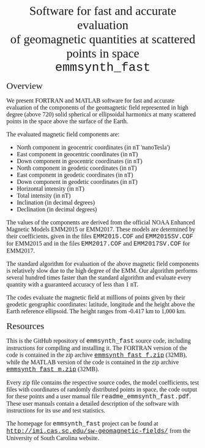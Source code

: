 <!DOCTYPE html>
<html lang="en">

<head>
<TITLE> Fast and accurate evaluation of geomagnetic quantities</TITLE>
<META NAME="Author" CONTENT="Kamen">
</head>

<body>
<center>
<font face="Tahoma,Veradana" size="+3">
  Software for fast and accurate evaluation <br> of geomagnetic quantities at scattered points in space <br>
</font>
<font face="Courier New" size="+3">
  emmsynth_fast
</font>
</center>

<font face="Times" size="+0">
<font size="+2">
<p> Overview
</font>

<p> We present FORTRAN and MATLAB software for fast and accurate evaluation of
the components of the geomagnetic field represented in high degree (above 720) solid spherical or ellipsoidal harmonics
at many scattered points in the space above the surface of the Earth.

<p> The evaluated magnetic field components are:
<ul> 
<li> North component in geocentric coordinates (in nT 'nanoTesla')
<li> East component in geocentric coordinates (in nT)
<li> Down component in geocentric coordinates (in nT)
<li> North component in geodetic coordinates (in nT)
<li> East component in geodetic coordinates  (in nT)
<li> Down component in geodetic coordinates (in nT)
<li> Horizontal intensity (in nT)
<li> Total intensity (in nT)
<li> Inclination (in decimal degrees)
<li> Declination (in decimal degrees)
</ul> 
The values of the components are derived from the official NOAA Enhanced Magnetic Models EMM2015 or EMM2017.
These models are determined by their coefficients, given 
in the files <font face="Courier New">EMM2015.COF</font> and <font face="Courier New">EMM2015SV.COF</font> for EMM2015 and
in the files <font face="Courier New">EMM2017.COF</font> and <font face="Courier New">EMM2017SV.COF</font> for EMM2017.

<p> The standard algorithm for evaluation of the above magnetic field components is relatively slow due to the high degree of the EMM.
Our algorithm performs several hundred times faster than the standard algorithm and evaluate every quantity with a guaranteed accuracy of less than 1 nT.

<p> The codes evaluate the magnetic field at millions of points given by their geodetic geographic coordinates:
latitude, longitude and the height above the Earth reference ellipsoid.
The height ranges from -0.417 km to 1,000 km. 

<p>
<font size="+2">
<p> Resources
</font>

<p> This is the GitHub
repository of <font face="Courier New">emmsynth_fast</font> source code, including instructions for compiling
and installing it. 
The FORTRAN version of the code is contained in the zip archive <a href="./emmsynth_fast_f.zip"><font face="Courier New">emmsynth_fast_f.zip</font></a> (32MB),
while the MATLAB version of the code is contained in the zip archive <a href="./emmsynth_fast_m.zip"><font face="Courier New">emmsynth_fast_m.zip</font></a> (32MB).

<p> Every zip file contains the respective source codes, the model coefficients, test files with coordinates of randomly distributed points in space,
the code output for these points and a user manual file <font face="Courier New">readme_emmsynth_fast.pdf</font>.
These user manuals contain a detailed description of the software with instructions for its use and test statistics.

<p> The  homepage for <font face="Courier New">emmsynth_fast</font> project can be found at 
<a href="http://imi.cas.sc.edu/sw-geomagnetic-fields/"><font face="Courier New">http://imi.cas.sc.edu/sw-geomagnetic-fields/</font></a>
from the University of South Carolina website.

</font>
</body>
</html> 